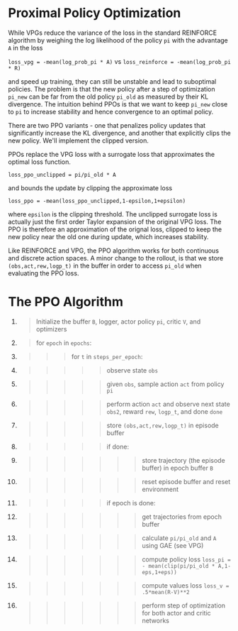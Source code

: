 # Proximal Policy Optimization

While VPGs reduce the variance of the loss in the standard REINFORCE algorithm
by weighing the log likelihood of the policy `pi` with the advantage `A` in the loss

`loss_vpg = -mean(log_prob_pi * A)` vs `loss_reinforce = -mean(log_prob_pi * R)`

and speed up training, they can still be unstable and lead to suboptimal policies. The problem is
that the new policy after a step of optimization `pi_new` can be far from the old policy
`pi_old` as measured by their KL divergence. The intuition behind PPOs is that we want to
keep `pi_new` close to `pi` to increase stability and hence convergence to an optimal policy.

There are two PPO variants - one that penalizes policy updates that significantly
increase the KL divergence, and another that explicitly clips the new policy. We'll implement
the clipped version.

PPOs replace the VPG loss with a surrogate loss that approximates the optimal loss function.

`loss_ppo_unclipped = pi/pi_old * A`

and bounds the update by clipping the approximate loss

`loss_ppo = -mean(loss_ppo_unclipped,1-epsilon,1+epsilon)`

where `epsilon` is the clipping threshold. The unclipped surrogate loss is actually just the first order Taylor expansion of the original VPG loss. The PPO is therefore an approximation
of the orignal loss, clipped to keep the new policy near the old one during update, which
increases stability.

Like REINFORCE and VPG, the PPO algorithm works for both continuous and discrete action spaces.
A minor change to the rollout, is that we store `(obs,act,rew,logp_t)` in the buffer in order
to access `pi_old` when evaluating the PPO loss.

# The PPO Algorithm


1. > Initialize the buffer `B`, logger, actor policy `pi`, critic `V`, and optimizers
2. > for `epoch` in `epochs`:
3. >>> for `t` in `steps_per_epoch`:
4. >>>>> observe state `obs`
5. >>>>> given `obs`, sample action `act` from policy `pi`
6. >>>>> perform action `act` and observe next state `obs2`, reward `rew`, `logp_t`, and done `done`
7. >>>>> store `(obs,act,rew,logp_t)` in episode buffer
8. >>>>> if done:
9. >>>>>>> store trajectory (the episode buffer) in epoch buffer `B`
10. >>>>>>> reset episode buffer and reset environment
11. >>>>>if epoch is done:
12. >>>>>>> get trajectories from epoch buffer
13. >>>>>>> calculate `pi/pi_old` and `A` using GAE (see VPG)
14. >>>>>>> compute policy loss `loss_pi = - mean(clip(pi/pi_old * A,1-eps,1+eps))`
15. >>>>>>> compute values loss `loss_v = .5*mean(R-V)**2`
16. >>>>>>> perform step of optimization for both actor and critic networks
